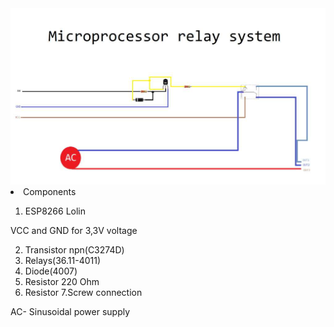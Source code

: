 

 <img src="https://github.com/przemyslaw-turek/gm/blob/dev/hardware/power/MicroprocessorRelaySystem/Schematic/MicroprocessorRelaySystem.jpg" alt="Pictrue" title=" " /> 
<li>Components</li>

1. ESP8266 Lolin
 
VCC and GND for 3,3V voltage

2. Transistor npn(C3274D)
3. Relays(36.11-4011)
4. Diode(4007)
5. Resistor 220 Ohm
6. Resistor 
7.Screw connection
 
AC- Sinusoidal power supply



